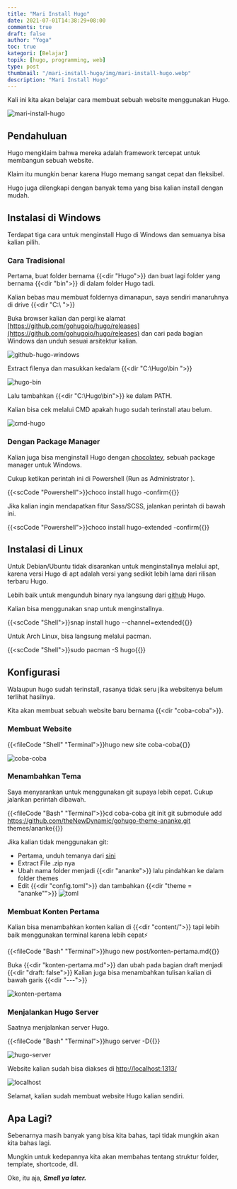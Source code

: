 ```yaml
---
title: "Mari Install Hugo"
date: 2021-07-01T14:38:29+08:00
comments: true
draft: false
author: "Yoga"
toc: true
kategori: [Belajar]
topik: [hugo, programming, web]
type: post
thumbnail: "/mari-install-hugo/img/mari-install-hugo.webp"
description: "Mari Install Hugo"
---
```


Kali ini kita akan belajar cara membuat sebuah website menggunakan Hugo.

<!--more-->

![mari-install-hugo](/mari-install-hugo/img/mari-install-hugo.webp)

## Pendahuluan 

Hugo mengklaim bahwa mereka adalah framework tercepat untuk membangun sebuah website.

Klaim itu mungkin benar karena Hugo memang sangat cepat dan fleksibel.

Hugo juga dilengkapi dengan banyak tema yang bisa kalian install dengan mudah.

## Instalasi di Windows

Terdapat tiga cara untuk menginstall Hugo di Windows dan semuanya bisa kalian pilih.

### Cara Tradisional

Pertama, buat folder bernama {{<dir "Hugo">}} dan buat lagi folder yang bernama {{<dir "bin">}} di dalam folder Hugo tadi.

Kalian bebas mau membuat foldernya dimanapun, saya sendiri manaruhnya di drive {{<dir "C:\ ">}}

Buka browser kalian dan pergi ke alamat [https://github.com/gohugoio/hugo/releases](https://github.com/gohugoio/hugo/releases)
dan cari pada bagian Windows dan unduh sesuai arsitektur kalian.

![github-hugo-windows](/mari-install-hugo/img/github-hugo-windows.webp)

Extract filenya dan masukkan kedalam {{<dir "C:\Hugo\bin ">}}

![hugo-bin](/mari-install-hugo/img/hugo-bin.webp)

Lalu tambahkan {{<dir "C:\Hugo\bin">}} ke dalam PATH.

Kalian bisa cek melalui CMD apakah hugo sudah terinstall atau belum.

![cmd-hugo](/mari-install-hugo/img/cmd-hugo.webp)

<!-- Masih Lanjut -->

### Dengan Package Manager

Kalian juga bisa menginstall Hugo dengan [chocolatey](/chocolatey-package-manager-untuk-windows), sebuah package manager untuk Windows.

Cukup ketikan perintah ini di Powershell (Run as Administrator ).

{{<scCode "Powershell">}}choco install hugo -confirm{{</scCode>}}

Jika kalian ingin mendapatkan fitur Sass/SCSS, jalankan perintah di bawah ini.

{{<scCode "Powershell">}}choco install hugo-extended -confirm{{</scCode>}}


## Instalasi di Linux

Untuk Debian/Ubuntu tidak disarankan untuk menginstallnya melalui apt, karena versi Hugo di apt adalah versi yang sedikit lebih lama dari rilisan terbaru Hugo. 

Lebih baik untuk mengunduh binary nya langsung dari [github](https://github.com/gohugoio/hugo/releases) Hugo.

Kalian bisa menggunakan snap untuk menginstallnya.

{{<scCode "Shell">}}snap install hugo --channel=extended{{</scCode>}}

Untuk Arch Linux, bisa langsung melalui pacman.

{{<scCode "Shell">}}sudo pacman -S hugo{{</scCode>}}

## Konfigurasi 

Walaupun hugo sudah terinstall, rasanya tidak seru jika websitenya belum terlihat hasilnya.

Kita akan membuat sebuah website baru bernama {{<dir "coba-coba">}}.

### Membuat Website

{{<fileCode "Shell" "Terminal">}}hugo new site coba-coba{{</fileCode>}}

![coba-coba](/mari-install-hugo/img/new-site.webp)

### Menambahkan Tema

Saya menyarankan untuk menggunakan git supaya lebih cepat. Cukup jalankan perintah dibawah.

{{<fileCode "Bash" "Terminal">}}cd coba-coba
git init
git submodule add https://github.com/theNewDynamic/gohugo-theme-ananke.git themes/ananke{{</fileCode>}}

Jika kalian tidak menggunakan git:

+ Pertama, unduh temanya dari [sini](https://github.com/theNewDynamic/gohugo-theme-ananke/archive/master.zip)
+ Extract File .zip nya
+ Ubah nama folder menjadi {{<dir "ananke">}} lalu pindahkan ke dalam folder themes
+ Edit {{<dir "config.toml">}} dan tambahkan {{<dir "theme = \"ananke\"">}}
	![toml](/mari-install-hugo/img/toml.webp)

### Membuat Konten Pertama

Kalian bisa menambahkan konten kalian di {{<dir "content/">}} tapi lebih baik menggunakan terminal karena lebih cepat⚡

{{<fileCode "Bash" "Terminal">}}hugo new post/konten-pertama.md{{</fileCode>}}

Buka {{<dir "konten-pertama.md">}} dan ubah pada bagian draft menjadi {{<dir "draft: false">}}
Kalian juga bisa menambahkan tulisan kalian di bawah garis {{<dir "---">}}

![konten-pertama](/mari-install-hugo/img/konten-pertama.webp)

### Menjalankan Hugo Server 

Saatnya menjalankan server Hugo.

{{<fileCode "Bash" "Terminal">}}hugo server -D{{</fileCode>}}

![hugo-server](/mari-install-hugo/img/hugo-server.webp)

Website kalian sudah bisa diakses di [http://localhost:1313/](http://localhost:1313/)

![localhost](/mari-install-hugo/img/localhost.webp)

Selamat, kalian sudah membuat website Hugo kalian sendiri. 

## Apa Lagi?

Sebenarnya masih banyak yang bisa kita bahas, tapi tidak mungkin akan kita bahas lagi.

Mungkin untuk kedepannya kita akan membahas tentang struktur folder, template, shortcode, dll.

Oke, itu aja, **_Smell ya later._**